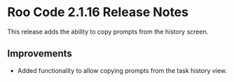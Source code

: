 # Roo Code 2.1.16 Release Notes

This release adds the ability to copy prompts from the history screen.

## Improvements

*   Added functionality to allow copying prompts from the task history view.